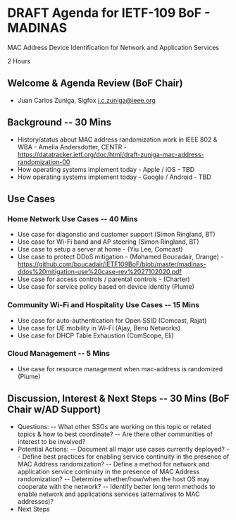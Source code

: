 # DRAFT Agenda for IETF-109 BoF - MADINAS
MAC Address Device Identification for Network and Application Services

2 Hours

## Welcome & Agenda Review (BoF Chair)
- Juan Carlos Zuniga, Sigfox <j.c.zuniga@ieee.org>


## Background -- 30 Mins
- History/status about MAC address randomization work in IEEE 802 & WBA - Amelia Andersdotter, CENTR - https://datatracker.ietf.org/doc/html/draft-zuniga-mac-address-randomization-00
- How operating systems implement today - Apple / iOS - TBD
- How operating systems implement today - Google / Android - TBD

## Use Cases
### Home Network Use Cases -- 40 Mins
- Use case for diagonstic and customer support (Simon Ringland, BT)
- Use case for Wi-Fi band and AP steering (Simon Ringland, BT)
- Use case to setup a server at home - (Yiu Lee, Comcast)
- Use case to protect DDoS mitigation - (Mohamed Boucadair, Orange) - https://github.com/boucadair/IETF109BoF/blob/master/madinas-ddos%20mitigation-use%20case-rev%2027102020.pdf
- Use case for access controls / parental controls - (Charter)
- Use case for service policy based on device identity (Plume)

### Community Wi-Fi and Hospitality Use Cases -- 15 Mins
- Use case for auto-authentication for Open SSID (Comcast, Rajat)
- Use case for UE mobility in Wi-Fi (Ajay, Benu Networks)
- Use case for DHCP Table Exhaustion (ComScope, Eli)

### Cloud Management -- 5 Mins
- Use case for resource management when mac-address is randomized (Plume)

## Discussion, Interest & Next Steps -- 30 Mins (BoF Chair w/AD Support)
- Questions:
  -- What other SSOs are working on this topic or related topics & how to best coordinate?
  -- Are there other communities of interest to be involved?
- Potential Actions:
  -- Document all major use cases currently deployed?
  -- Define best practices for enabling service continuity in the presence of MAC Address randomization?
  -- Define a method for network and application service continuity in the presence of MAC Address randomization?
  -- Determine whether/how/when the host OS may cooperate with the network?
  -- Identify better long term methods to enable network and applications services (alternatives to MAC addresses)?
 - Next Steps
